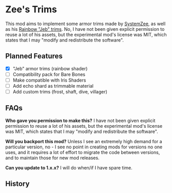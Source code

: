 # Zee's Trims

This mod aims to implement some armor trims made by [SystemZee](https://www.youtube.com/@syszee), as well as his [Rainbow "Jeb" trims](https://youtu.be/MEwsfdl_zzk?t=1750&si=qBTxGidL4Jzsb392). No, I have not been given explicit permission to reuse a lot of his assets, but the experimental mod's license was MIT, which states that I may "modify and redistribute the software".

## Planned Features
- [x] "Jeb" armor trims (rainbow shader)
- [ ] Compatibility pack for Bare Bones
- [ ] Make compatible with Iris Shaders
- [ ] Add echo shard as trimmable material
- [ ] Add custom trims (frost, shaft, dive, villager)

## FAQs

**Who gave you permission to make this?**
I have not been given explicit permission to reuse a lot of his assets, but the experimental mod's license was MIT, which states that I may "modify and redistribute the software".

**Will you backport this mod?**
Unless I see an extremely high demand for a particular version, no - I see no point in creating mods for versions no one uses, and it requires a lot of effort to migrate the code between versions, and to maintain those for new mod releases.

**Can you update to 1.x.x?**
I will do when/if I have spare time.

## History
